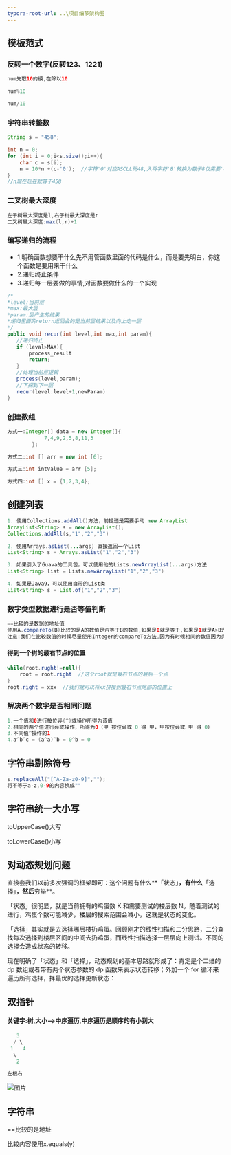```yaml
---
typora-root-url: ..\项目细节架构图
---
```


## 模板范式

### 反转一个数字(反转123、1221)

```java
num先取10的模,在除以10 

num%10

num/10
```

### 字符串转整数

```java
String s = "458";

int n = 0;
for (int i = 0;i<s.size();i++){
    char c = s[i];
    n = 10*n +(c-'0');  //字符'0'对应ASCLL码48,入将字符'8'转换为数子8仅需要'8'-'0' ==>8  
}
//n现在现在就等于458
```

### 二叉树最大深度

```java
左子树最大深度是l,右子树最大深度是r
二叉树最大深度:max(l,r)+1
```

### 编写递归的流程

- 1.明确函数想要干什么先不用管函数里面的代码是什么，而是要先明白，你这个函数是要用来干什么 
- 2.递归终止条件
- 3.递归每一层要做的事情,对函数要做什么的一个实现

 ```java
/*
*level:当前层
*max:最大层
*param:层产生的结果
*递归里面的return返回会的是当前层结果以及向上走一层
*/
public void recur(int level,int max,int param){
    //递归终止
    if (leval>MAX){
        process_result 
        return; 
    }
    //处理当前层逻辑
    process(level,param);
    //下探到下一层
    recur(level:level+1,newParam) 
}
 ```

### 创建数组

```java
方式一:Integer[] data = new Integer[]{
            7,4,9,2,5,8,11,3
        };

方式二:int [] arr = new int [6];

方式三:int intValue = arr [5];

方式四:int [] x = {1,2,3,4};
```

## 创建列表

```java
1. 使用Collections.addAll()方法，前提还是需要手动 new ArrayList
ArrayList<String> s = new ArrayList();
Collections.addAll(s,"1","2","3")

2. 使用Arrays.asList(...args) 直接返回一个List
List<String> s = Arrays.asList("1","2","3")

3. 如果引入了Guava的工具包，可以使用他的Lists.newArrayList(...args)方法
List<String> list = Lists.newArrayList("1","2","3")

4. 如果是Java9，可以使用自带的List类
List<String> s = List.of("1","2","3")

```



### 数字类型数据进行是否等值判断

```java
==比较的是数据的地址值 
使用A.compareTo(B)比较的是A的数值是否等于B的数值,如果是0就是等于,如果是1就是A>B大于,如果是-1就是A<B小于
注意:我们在比较数值的时候尽量使用Integer的compareTo方法,因为有时候相同的数值因为类型转换的原因地址值可能不相同
```

#### 得到一个树的最右节点的位置

```java
while(root.rught!=null){
    root = root.right  //这个root就是最右节点的最后一个点
}
root.right = xxx  //我们就可以将xx拼接到最右节点尾部的位置上
```

### 解决两个数字是否相同问题

```java
1.一个值和0进行按位异(^)或操作所得为该值
2.相同的两个值进行异或操作，所得为0（甲 按位异或 0 得 甲，甲按位异或 甲 得 0）
3.不同值^操作的1
4.a^b^c = (a^a)^b = 0^b = 0
```

## 字符串剔除符号

```java
s.replaceAll("[^A-Za-z0-9]",""); 
将不等于a-z,0-9的内容换成""
```

## 字符串统一大小写

toUpperCase()大写

toLowerCase()小写

## 对动态规划问题

直接套我们以前多次强调的框架即可：这个问题有什么**「状态」**，有什么**「选择」**，然后**穷举**。

「状态」很明显，就是当前拥有的鸡蛋数 K 和需要测试的楼层数 N。随着测试的进行，鸡蛋个数可能减少，楼层的搜索范围会减小，这就是状态的变化。

「选择」其实就是去选择哪层楼扔鸡蛋。回顾刚才的线性扫描和二分思路，二分查找每次选择到楼层区间的中间去扔鸡蛋，而线性扫描选择一层层向上测试。不同的选择会造成状态的转移。

现在明确了「状态」和「选择」，动态规划的基本思路就形成了：肯定是个二维的 dp 数组或者带有两个状态参数的 dp 函数来表示状态转移；外加一个 for 循环来遍历所有选择，择最优的选择更新状态：

## 双指针

#### 关键字:树,大小-->中序遍历,中序遍历是顺序的有小到大

```java
   3
  / \
 1   4
  \
   2

左根右
```

![图片](https://mmbiz.qpic.cn/mmbiz_png/ciaqDnJprwv4w2BfmNFmwCIdqBMeNmtQN8xuDurmOzThOC7t1aJuuianMEvIEIlJRDvJ92dK6OOfNpRKvzUsRkKA/640?wx_fmt=png&tp=webp&wxfrom=5&wx_lazy=1&wx_co=1) 

## 字符串

==比较的是地址

比较内容使用x.equals(y)